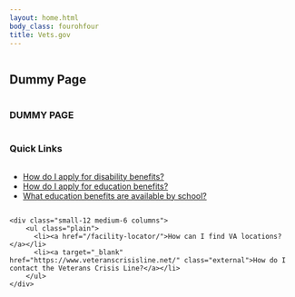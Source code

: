 ```yaml
---
layout: home.html
body_class: fourohfour
title: Vets.gov
---
```


<div class="main home" role="main">
  <div cl
  ass="splash">
    <div class="row">
      <div class="small-12 columns">
        <div class="pitch">
          <h2 class="tagline"><span>Dummy Page</span></h2>
        </div>
      </div>
    </div>
  </div>

  <div class="section main-menu">
    <div class="row">
      <div class="small-12 columns">
        <h3>DUMMY PAGE</h3>
      </div>
    </div>
  </div>

<div class="section one">
  <div class="row">
    <div class="small-12 columns">
      <h3 class="alternate">Quick Links</h3>
    </div>
  </div>
  <div class="row">
    <div class="small-12 medium-6 columns">
      <ul class="plain">
        <li>
          <a href="/disability-benefits/apply-for-benefits/">How do I apply for disability benefits?</a>
        </li>
        <li>
          <a href="/education/apply-for-education-benefits/">How do I apply for education benefits?</a>
        </li>
        <li>
          <a href="/gi-bill-comparison-tool/">What education benefits are available by school?</a>
        </li>
      </ul>
    </div>

    <div class="small-12 medium-6 columns">
        <ul class="plain">
          <li><a href="/facility-locator/">How can I find VA locations?</a></li>
          <li><a target="_blank" href="https://www.veteranscrisisline.net/" class="external">How do I contact the Veterans Crisis Line?</a></li>
        </ul>
    </div>
  </div>
</div>
